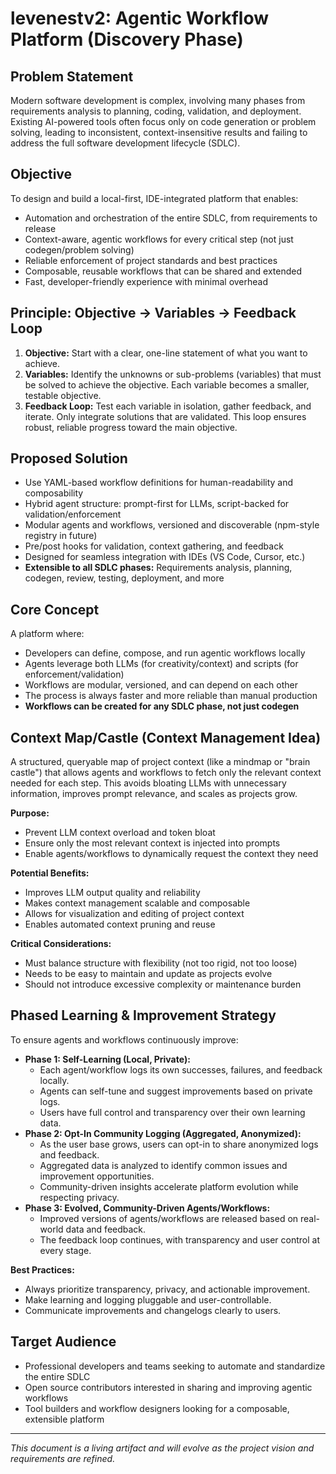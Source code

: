 # levenestv2: Agentic Workflow Platform (Discovery Phase)

## Problem Statement
Modern software development is complex, involving many phases from requirements analysis to planning, coding, validation, and deployment. Existing AI-powered tools often focus only on code generation or problem solving, leading to inconsistent, context-insensitive results and failing to address the full software development lifecycle (SDLC).

## Objective
To design and build a local-first, IDE-integrated platform that enables:
- Automation and orchestration of the entire SDLC, from requirements to release
- Context-aware, agentic workflows for every critical step (not just codegen/problem solving)
- Reliable enforcement of project standards and best practices
- Composable, reusable workflows that can be shared and extended
- Fast, developer-friendly experience with minimal overhead

## Principle: Objective → Variables → Feedback Loop
1. **Objective:** Start with a clear, one-line statement of what you want to achieve.
2. **Variables:** Identify the unknowns or sub-problems (variables) that must be solved to achieve the objective. Each variable becomes a smaller, testable objective.
3. **Feedback Loop:** Test each variable in isolation, gather feedback, and iterate. Only integrate solutions that are validated. This loop ensures robust, reliable progress toward the main objective.

## Proposed Solution
- Use YAML-based workflow definitions for human-readability and composability
- Hybrid agent structure: prompt-first for LLMs, script-backed for validation/enforcement
- Modular agents and workflows, versioned and discoverable (npm-style registry in future)
- Pre/post hooks for validation, context gathering, and feedback
- Designed for seamless integration with IDEs (VS Code, Cursor, etc.)
- **Extensible to all SDLC phases:** Requirements analysis, planning, codegen, review, testing, deployment, and more

## Core Concept
A platform where:
- Developers can define, compose, and run agentic workflows locally
- Agents leverage both LLMs (for creativity/context) and scripts (for enforcement/validation)
- Workflows are modular, versioned, and can depend on each other
- The process is always faster and more reliable than manual production
- **Workflows can be created for any SDLC phase, not just codegen**

## Context Map/Castle (Context Management Idea)
A structured, queryable map of project context (like a mindmap or "brain castle") that allows agents and workflows to fetch only the relevant context needed for each step. This avoids bloating LLMs with unnecessary information, improves prompt relevance, and scales as projects grow.

**Purpose:**
- Prevent LLM context overload and token bloat
- Ensure only the most relevant context is injected into prompts
- Enable agents/workflows to dynamically request the context they need

**Potential Benefits:**
- Improves LLM output quality and reliability
- Makes context management scalable and composable
- Allows for visualization and editing of project context
- Enables automated context pruning and reuse

**Critical Considerations:**
- Must balance structure with flexibility (not too rigid, not too loose)
- Needs to be easy to maintain and update as projects evolve
- Should not introduce excessive complexity or maintenance burden

## Phased Learning & Improvement Strategy
To ensure agents and workflows continuously improve:
- **Phase 1: Self-Learning (Local, Private):**
  - Each agent/workflow logs its own successes, failures, and feedback locally.
  - Agents can self-tune and suggest improvements based on private logs.
  - Users have full control and transparency over their own learning data.
- **Phase 2: Opt-In Community Logging (Aggregated, Anonymized):**
  - As the user base grows, users can opt-in to share anonymized logs and feedback.
  - Aggregated data is analyzed to identify common issues and improvement opportunities.
  - Community-driven insights accelerate platform evolution while respecting privacy.
- **Phase 3: Evolved, Community-Driven Agents/Workflows:**
  - Improved versions of agents/workflows are released based on real-world data and feedback.
  - The feedback loop continues, with transparency and user control at every stage.

**Best Practices:**
- Always prioritize transparency, privacy, and actionable improvement.
- Make learning and logging pluggable and user-controllable.
- Communicate improvements and changelogs clearly to users.

## Target Audience
- Professional developers and teams seeking to automate and standardize the entire SDLC
- Open source contributors interested in sharing and improving agentic workflows
- Tool builders and workflow designers looking for a composable, extensible platform

---

*This document is a living artifact and will evolve as the project vision and requirements are refined.* 
